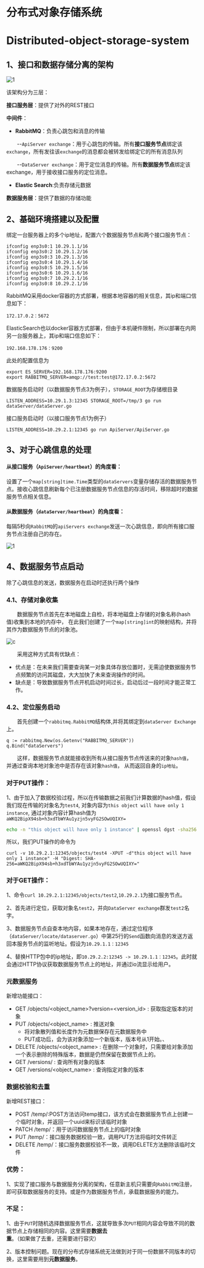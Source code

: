 # 分布式对象存储系统
# Distributed-object-storage-system

## 1、接口和数据存储分离的架构

![1](./image/1.png)

该架构分为三层：

**接口服务层**：提供了对外的REST接口

**中间件**：

* **RabbitMQ**：负责心跳包和消息的传输

&emsp;&emsp;​	--`ApiServer exchange`：用于心跳包的传输。所有**接口服务节点**绑定该`exchange`，所有发往该`exchange`的消息都会被转发给绑定它的所有消息队列

&emsp;&emsp;​	--`DataServer exchange`：用于定位消息的传输。所有**数据服务节点**绑定该exchange，用于接收接口服务的定位消息。
* **Elastic Search**:负责存储元数据

**数据服务层**：提供了数据的存储功能

## 2、基础环境搭建以及配置
绑定一台服务器上的多个ip地址，配置六个数据服务节点和两个接口服务节点：
```
ifconfig enp3s0:1 10.29.1.1/16
ifconfig enp3s0:2 10.29.1.2/16
ifconfig enp3s0:3 10.29.1.3/16
ifconfig enp3s0:4 10.29.1.4/16
ifconfig enp3s0:5 10.29.1.5/16
ifconfig enp3s0:6 10.29.1.6/16
ifconfig enp3s0:7 10.29.2.1/16
ifconfig enp3s0:8 10.29.2.1/16
```
RabbitMQ采用docker容器的方式部署，根据本地容器的相关信息，其ip和端口信息如下：
```
172.17.0.2：5672
```
ElasticSearch也以docker容器方式部署，但由于本机硬件限制，所以部署在内网另一台服务器上，其ip和端口信息如下：
```
192.168.178.176：9200
```
此处的配置信息为
```
export ES_SERVER=192.168.178.176:9200
export RABBITMQ_SERVER=amqp://test:test@172.17.0.2:5672
```
数据服务启动时（以数据服务节点3为例子），`STORAGE_ROOT`为存储根目录
```
LISTEN_ADDRESS=10.29.1.3:12345 STORAGE_ROOT=/tmp/3 go run dataServer/dataServer.go
```
接口服务启动时（以接口服务节点1为例子）
```
LISTEN_ADDRESS=10.29.2.1:12345 go run ApiServer/ApiServer.go
```

## 3、对于心跳信息的处理

#### 从接口服务（`ApiServer/heartbeat`）的角度看：

设置了一个`map[string]time.Time`类型的`dataServers`变量存储存活的数据服务节点。接收心跳信息刷新每个已注册数据服务节点信息的存活时间，移除超时的数据服务节点相关信息。

#### 从数据服务（`dataServer/heartbeat`）的角度看：

每隔5秒向`RabbitMQ`的`apiServers exchange`发送一次心跳信息，即向所有接口服务节点注册自己的存在。

![1](./image/2.png)

## 4、数据服务节点启动
除了心跳信息的发送，数据服务在启动时还执行两个操作
### 4.1、存储对象收集
&emsp;&emsp;数据服务节点首先在本地磁盘上自检，将本地磁盘上存储的对象名称(hash值)收集到本地的内存中，
在此我们创建了一个`map[string]int`的映射结构，并将其作为数据服务节点的对象池。

![c](./image/4-1.png)

&emsp;&emsp;采用这种方式具有优缺点：
* 优点是：在未来我们需要查询某一对象具体存放位置时，无需迫使数据服务节点频繁的访问其磁盘，大大加快了未来查询操作的时间。
* 缺点是：导致数据服务节点开机启动时间过长，启动后过一段时间才能正常工作。

### 4.2、定位服务启动
&emsp;&emsp;首先创建一个`rabbitmq.RabbitMQ`结构体,并将其绑定到`dataServer Exchange`上。
```
q := rabbitmq.New(os.Getenv("RABBITMQ_SERVER"))
q.Bind("dataServers")
```
&emsp;&emsp;这样，数据服务节点就能接收到所有从接口服务节点传送来的对象`hash值`，
并通过查询本地对象池中是否存在该对象`hash值`，
从而返回自身的`ip地址`。

### 对于PUT操作：

1、由于加入了数据校验过程，所以在传输数据之前我们计算数据的hash值，假设我们现在传输的对象名为`test4`,
对象内容为`this object will have only 1 instance`,
通过对象内容计算hash值为`aWKQ2BipX94sb+h3xdTbWYAu1yzjn5vyFG2SOwUQIXY=`
```bash
echo -n "this object will have only 1 instance" | openssl dgst -sha256 -binary | base64
```
所以，我们PUT操作的命令为
```
curl -v 10.29.2.1:12345/objects/test4 -XPUT -d"this object will have only 1 instance" -H "Digest: SHA-256=aWKQ2BipX94sb+h3xdTbWYAu1yzjn5vyFG2SOwUQIXY="
```

### 对于GET操作：

1、命令`curl 10.29.2.1:12345/objects/test2`,`10.29.2.1`为接口服务节点。

2、首先进行定位，获取对象名`test2`，并向`DataServer exchange`群发`test2`名字。

3、数据服务节点自查本地内容，如果本地存在，通过定位程序（`dataServer/locate/dataserver.go`）中第25行的`Send`函数向消息的发送方返回本服务节点的监听地址。假设为`10.29.1.1：12345`

4、替换HTTP包中的ip地址，即`10.29.2.2:12345 -> 10.29.1.1：12345`。此时就会通过HTTP协议获取数据服务节点上的地址，并通过io流显示给用户。

### 元数据服务

新增功能接口：
* GET /objects/<object_name>?version=<version_id> : 获取指定版本的对象
* PUT /objects/<object_name> : 推送对象
  * 将对象散列值和长度作为元数据保存在元数据服务中
  * PUT成功后，会为该对象添加一个新版本，版本号从1开始。、
* DELETE /objects/<object_name> : 在删除一个对象时，只需要给对象添加一个表示删除的特殊版本，数据是仍然保留在数据节点上的。
* GET /versions/ : 查询所有对象的版本
* GET /versions/<object_name> : 查询指定对象的版本

### 数据校验和去重
新增REST接口：
* POST /temp/<hash>:POST方法访问temp接口，该方式会在数据服务节点上创建一个临时对象，并返回一个uuid来标识该临时对象
* PATCH /temp/<uuid>：用于访问数据服务节点上的临时对象
* PUT /temp/<uuid>：接口服务数据校验一致，调用PUT方法将临时文件转正
* DELETE /temp/<uuid>：接口服务数据校验不一致，调用DELETE方法删除该临时文件



### 优势：

1、实现了接口服务与数据服务分离的架构，任意新主机只需要向`RabbitMQ`注册，即可获取数据服务的支持。或是作为数据服务节点，承载数据服务的能力。

### 不足：

1、由于`PUT`时随机选择数据服务节点，这就导致多次`PUT`相同内容会导致不同的数据节点上存储相同的内容。这里需要**数据去重**。（如果做了去重，还需要进行容灾）

2、版本控制问题。现在的分布式存储系统无法做到对于同一份数据不同版本的切换，这里需要用到**元数据服务**。

